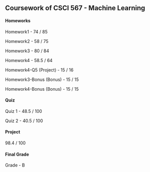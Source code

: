 ## Coursework of CSCI 567 - Machine Learning

#### Homeworks

Homework1 - 74 / 85

Homework2 - 58 / 75

Homework3 - 80 / 84

Homework4 - 58.5 / 64

Homework4-Q5 (Project) - 15 / 16

Homework3-Bonus (Bonus) - 15 / 15

Homework4-Bonus (Bonus) - 15 / 15


#### Quiz

Quiz 1 - 48.5 / 100

Quiz 2 - 40.5 / 100


#### Project
	
98.4 / 100


#### Final Grade

Grade - B 
